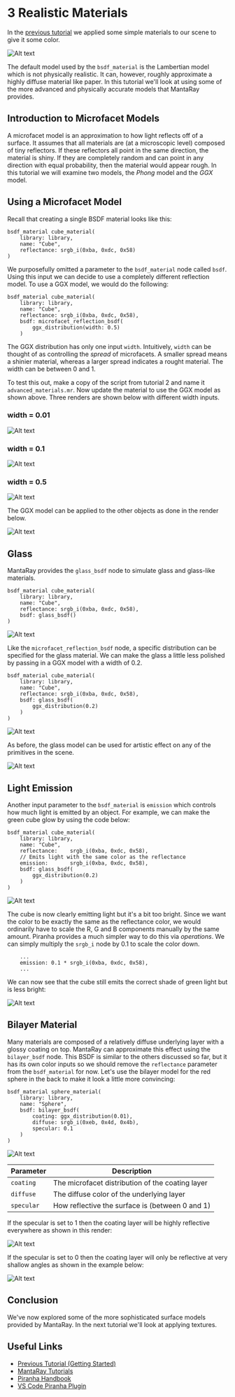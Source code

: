 # 3 Realistic Materials

In the [previous tutorial](../2_basics_of_materials/2_basics_of_materials.md) we applied some simple materials to our scene to give it some color.

![Alt text](../2_basics_of_materials/assets/2019-08-26_T19_37_38_quick_render_S128.jpg)

The default model used by the `bsdf_material` is the Lambertian model which is not physically realistic. It can, however, roughly approximate a highly diffuse material like paper. In this tutorial we'll look at using some of the more advanced and physically accurate models that MantaRay provides.

## Introduction to Microfacet Models

A microfacet model is an approximation to how light reflects off of a surface. It assumes that all materials are (at a microscopic level) composed of tiny reflectors. If these reflectors all point in the same direction, the material is shiny. If they are completely random and can point in any direction with equal probability, then the material would appear rough. In this tutorial we will examine two models, the *Phong* model and the *GGX* model.

## Using a Microfacet Model

Recall that creating a single BSDF material looks like this:

```
bsdf_material cube_material(
    library: library,
    name: "Cube",
    reflectance: srgb_i(0xba, 0xdc, 0x58)
)
```

We purposefully omitted a parameter to the `bsdf_material` node called `bsdf`. Using this input we can decide to use a completely different reflection model. To use a GGX model, we would do the following:

```
bsdf_material cube_material(
    library: library,
    name: "Cube",
    reflectance: srgb_i(0xba, 0xdc, 0x58),
    bsdf: microfacet_reflection_bsdf(
        ggx_distribution(width: 0.5)
    )
```

The GGX distribution has only one input `width`. Intuitively, `width` can be thought of as controlling the *spread* of microfacets. A smaller spread means a shinier material, whereas a larger spread indicates a rought material. The width can be between 0 and 1.

To test this out, make a copy of the script from tutorial 2 and name it `advanced_materials.mr`. Now update the material to use the GGX model as shown above. Three renders are shown below with different width inputs.

### width = 0.01
![Alt text](assets/render1.jpg)

### width = 0.1
![Alt text](assets/render2.jpg)

### width = 0.5
![Alt text](assets/render3.jpg)

The GGX model can be applied to the other objects as done in the render below.

![Alt text](assets/render4.jpg)

## Glass

MantaRay provides the `glass_bsdf` node to simulate glass and glass-like materials.

```
bsdf_material cube_material(
    library: library,
    name: "Cube",
    reflectance: srgb_i(0xba, 0xdc, 0x58),
    bsdf: glass_bsdf()
)
```

![Alt text](assets/render5.jpg)

Like the `microfacet_reflection_bsdf` node, a specific distribution can be specified for the glass material. We can make the glass a little less polished by passing in a GGX model with a width of 0.2.

```
bsdf_material cube_material(
    library: library,
    name: "Cube",
    reflectance: srgb_i(0xba, 0xdc, 0x58),
    bsdf: glass_bsdf(
        ggx_distribution(0.2)
    )
)
```

![Alt text](assets/render6.jpg)

As before, the glass model can be used for artistic effect on any of the primitives in the scene.

![Alt text](assets/render7.jpg)

## Light Emission

Another input parameter to the `bsdf_material` is `emission` which controls how much light is emitted by an object. For example, we can make the green cube glow by using the code below:

```
bsdf_material cube_material(
    library: library,
    name: "Cube",
    reflectance:    srgb_i(0xba, 0xdc, 0x58),
    // Emits light with the same color as the reflectance
    emission:       srgb_i(0xba, 0xdc, 0x58), 
    bsdf: glass_bsdf(
        ggx_distribution(0.2)
    )
)
```

![Alt text](assets/render8.jpg)

The cube is now clearly emitting light but it's a bit too bright. Since we want the color to be exactly the same as the reflectance color, we would ordinarily have to scale the R, G and B components manually by the same amount. Piranha provides a much simpler way to do this via *operations*. We can simply multiply the `srgb_i` node by 0.1 to scale the color down.

```
    ...
    emission: 0.1 * srgb_i(0xba, 0xdc, 0x58), 
    ...
```

We can now see that the cube still emits the correct shade of green light but is less bright:

![Alt text](assets/render9.jpg)

## Bilayer Material

Many materials are composed of a relatively diffuse underlying layer with a glossy coating on top. MantaRay can approximate this effect using the `bilayer_bsdf` node. This BSDF is similar to the others discussed so far, but it has its own color inputs so we should remove the `reflectance` parameter from the `bsdf_material` for now. Let's use the bilayer model for the red sphere in the back to make it look a little more convincing:

```
bsdf_material sphere_material(
    library: library,
    name: "Sphere",
    bsdf: bilayer_bsdf(
        coating: ggx_distribution(0.01),
        diffuse: srgb_i(0xeb, 0x4d, 0x4b),
        specular: 0.1
    )
)
```

![Alt text](assets/render10.jpg)

| Parameter     | Description        |
|---------------|--------------------|
|`coating`|The microfacet distribution of the coating layer|
|`diffuse`|The diffuse color of the underlying layer|
|`specular`|How reflective the surface is (between 0 and 1)|

If the specular is set to 1 then the coating layer will be highly reflective everywhere as shown in this render:

![Alt text](assets/render12.jpg)

If the specular is set to 0 then the coating layer will only be reflective at very shallow angles as shown in the example below:

![Alt text](assets/render11.jpg)

## Conclusion

We've now explored some of the more sophisticated surface models provided by MantaRay. In the next tutorial we'll look at applying textures.

## Useful Links

* [Previous Tutorial (Getting Started)](../1_getting_started/1_getting_started.md)
* [MantaRay Tutorials](../all_tutorials.md)
* [Piranha Handbook](https://github.com/ange-yaghi/piranha/blob/master/docs/handbook/handbook.md)
* [VS Code Piranha Plugin](https://github.com/ange-yaghi/mantaray-sdl-extension)

